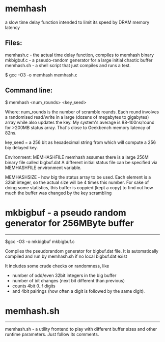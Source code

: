 # memhash
a slow time delay function intended to limit its speed by DRAM memory latency
           
## Files:

memhash.c - the actual time delay function, compiles to memhash binary 
mkbigbuf.c - a pseudo-random generator for a large initial chaotic buffer
memhash.sh - a shell script that just compiles and runs a test.

$ gcc -O3 -o memhash memhash.c 

## Command line:

$ memhash <num_rounds> <key_seed> 

Where:
num_rounds is the number of scramble rounds. Each round involves a randomised 
  read/write in a large (dozens of megabytes to gigabytes) array while
  also updates the key. My system's average is 88-100ns/round for >200MB status
  array. That's close to Geekbench memory latency of 82ns.

key_seed = a 256 bit as hexadecimal string from which will compute a
  256 biy delayed key.

Environment: 
MEMHASHFILE
memhash assumes there is a large 256M binary file called bigbuf.dat 
A different initial status file can be specified via MEMHASHFILE environment
variable.

MEMHASHSIZE - how big the status array to be used. Each element is a 32bit 
  integer, so the actual size will be 4 times this number. For sake of doing
  some statistics, this buffer is coppied (kept a copy) to find out how much
  the buffer was changed by the key scrambling 


# mkbigbuf - a pseudo random generator for 256MByte buffer
---------------------
$gcc -O3 -o mkbigbuf mkbigbuf.c

Compiles the pseudorandom generator for bigbuf.dat file. 
It is automatically compiled and run by memhash.sh if no local bigbuf.dat exist

It includes some crude checks on randomness, like 
- number of odd/even 32bit integers in the big buffer
- number of bit changes (next bit different than previous)
- counts 4bit 0..f digits
- and 4bit pairings (how often a digit is followed by the same digit). 

# memhash.sh
-----------------------
memhash.sh - a utility frontend  to play with different buffer sizes and other
 runtime parameters. Just follow its comments. 
